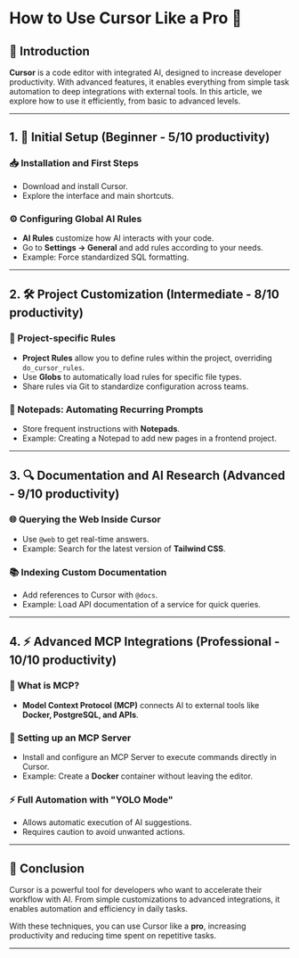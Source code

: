 # How to Use Cursor Like a Pro 🚀

## 🎯 Introduction
**Cursor** is a code editor with integrated AI, designed to increase developer productivity. With advanced features, it enables everything from simple task automation to deep integrations with external tools. In this article, we explore how to use it efficiently, from basic to advanced levels.

---

## 1. 🔰 Initial Setup (Beginner - 5/10 productivity)

### 📥 Installation and First Steps
- Download and install Cursor.
- Explore the interface and main shortcuts.

### ⚙️ Configuring Global AI Rules
- **AI Rules** customize how AI interacts with your code.
- Go to **Settings → General** and add rules according to your needs.
- Example: Force standardized SQL formatting.

---

## 2. 🛠️ Project Customization (Intermediate - 8/10 productivity)

### 📂 Project-specific Rules
- **Project Rules** allow you to define rules within the project, overriding `do_cursor_rules`.
- Use **Globs** to automatically load rules for specific file types.
- Share rules via Git to standardize configuration across teams.

### 📝 Notepads: Automating Recurring Prompts
- Store frequent instructions with **Notepads**.
- Example: Creating a Notepad to add new pages in a frontend project.

---

## 3. 🔍 Documentation and AI Research (Advanced - 9/10 productivity)

### 🌐 Querying the Web Inside Cursor
- Use `@web` to get real-time answers.
- Example: Search for the latest version of **Tailwind CSS**.

### 📚 Indexing Custom Documentation
- Add references to Cursor with `@docs`.
- Example: Load API documentation of a service for quick queries.

---

## 4. ⚡ Advanced MCP Integrations (Professional - 10/10 productivity)

### 🤖 What is MCP?
- **Model Context Protocol (MCP)** connects AI to external tools like **Docker, PostgreSQL, and APIs**.

### 🔌 Setting up an MCP Server
- Install and configure an MCP Server to execute commands directly in Cursor.
- Example: Create a **Docker** container without leaving the editor.

### ⚡ Full Automation with "YOLO Mode"
- Allows automatic execution of AI suggestions.
- Requires caution to avoid unwanted actions.

---

## 🎉 Conclusion
Cursor is a powerful tool for developers who want to accelerate their workflow with AI. From simple customizations to advanced integrations, it enables automation and efficiency in daily tasks.

With these techniques, you can use Cursor like a **pro**, increasing productivity and reducing time spent on repetitive tasks.

---
